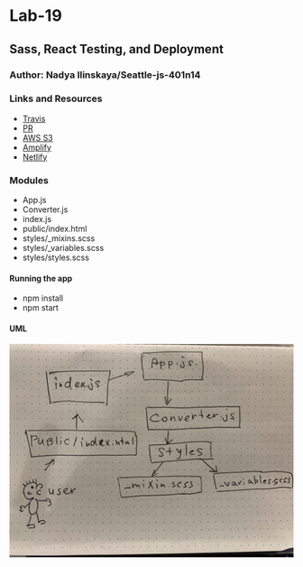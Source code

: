 # Lab-19

## Sass, React Testing, and Deployment

### Author: Nadya Ilinskaya/Seattle-js-401n14

### Links and Resources

- [Travis](https://www.travis-ci.com/nadili-401-advanced-javascript/lab-19)
- [PR](https://github.com/nadili-401-advanced-javascript/lab-19/pull/1)
- [AWS S3](https://)
- [Amplify](https://)
- [Netlify](https://)

### Modules

- App.js
- Converter.js
- index.js
- public/index.html
- styles/_mixins.scss
- styles/_variables.scss
- styles/styles.scss

#### Running the app

- npm install 
- npm start

#### UML

![ UML](/assets/lab-19-uml.jpg)

